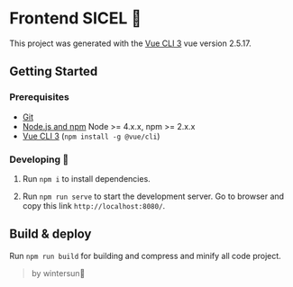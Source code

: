 # Frontend SICEL 🚀

This project was generated with the [Vue CLI 3](https://cli.vuejs.org) vue version 2.5.17.

## Getting Started

### Prerequisites

- [Git](https://git-scm.com/)
- [Node.js and npm](nodejs.org) Node >= 4.x.x, npm >= 2.x.x
- [Vue CLI 3](http://gulpjs.com/) (`npm install -g @vue/cli`)

### Developing 🎉

1. Run `npm i` to install dependencies.

2. Run `npm run serve` to start the development server. Go to browser and copy this link `http://localhost:8080/`.

## Build & deploy

Run `npm run build` for building and compress and minify all code project.


> by wintersun👋